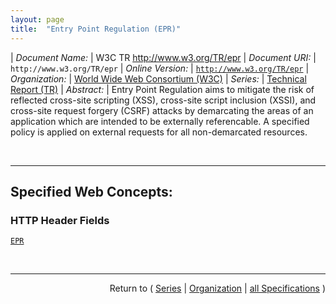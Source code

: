 ```yaml
---
layout: page
title:  "Entry Point Regulation (EPR)"
---
```


| *Document Name:* | W3C TR http://www.w3.org/TR/epr
| *Document URI:* | `http://www.w3.org/TR/epr`
| *Online Version:* | [`http://www.w3.org/TR/epr`](http://www.w3.org/TR/epr)
| *Organization:* | [World Wide Web Consortium (W3C)](..  "List of specification series by this organization")
| *Series:* | [Technical Report (TR)](.  "List of specifications in this series")
| *Abstract:* | Entry Point Regulation aims to mitigate the risk of reflected cross-site scripting (XSS), cross-site script inclusion (XSSI), and cross-site request forgery (CSRF) attacks by demarcating the areas of an application which are intended to be externally referencable. A specified policy is applied on external requests for all non-demarcated resources.

<br/>
<hr/>

## Specified Web Concepts:

### HTTP Header Fields

[`EPR`](/concepts/http-header/EPR "Servers may request the protections outlined by Entry Point Regulation (EPR) by sending an EPR HTTP response header field along with a response.")



<br/>
<hr/>

<p style="text-align: right">Return to ( <a href="./">Series</a> | <a href="../">Organization</a> | <a href="../../">all Specifications</a> )</p>